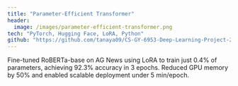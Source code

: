 ```yaml
---
title: "Parameter-Efficient Transformer"
header:
  image: /images/parameter-efficient-transformer.png
tech: "PyTorch, Hugging Face, LoRA, Python"
github: "https://github.com/tanaya09/CS-GY-6953-Deep-Learning-Project-2"
---
```


Fine-tuned RoBERTa-base on AG News using LoRA to train just 0.4% of parameters, achieving 92.3% accuracy in 3 epochs. Reduced GPU memory by 50% and enabled scalable deployment under 5 min/epoch.
